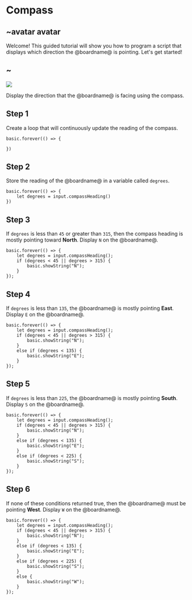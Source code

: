 # Compass

## ~avatar avatar

Welcome! This guided tutorial will show you how to program a script that displays which direction the @boardname@ is pointing. Let's get started!

## ~

![](/static/mb/projects/a5-compass.png)

Display the direction that the @boardname@ is facing using the compass.

## Step 1

Create a loop that will continuously update the reading of the compass.

```blocks
basic.forever(() => {
    
})
```

## Step 2

Store the reading of the @boardname@ in a variable called `degrees`.

```blocks
basic.forever(() => {
    let degrees = input.compassHeading()
})
```

## Step 3

If `degrees` is less than `45` or greater than `315`, 
then the compass heading is mostly pointing toward **North**. Display `N` on the @boardname@.

```blocks
basic.forever(() => {
    let degrees = input.compassHeading();
    if (degrees < 45 || degrees > 315) {
        basic.showString("N");
    }
});
```

## Step 4

If `degrees` is less than `135`, the @boardname@ is mostly pointing **East**. Display `E` on the @boardname@.

```blocks
basic.forever(() => {
    let degrees = input.compassHeading();
    if (degrees < 45 || degrees > 315) {
        basic.showString("N");
    }
    else if (degrees < 135) {
        basic.showString("E");
    }
});
```

## Step 5

If `degrees` is less than `225`, the @boardname@ is mostly pointing **South**. Display `S` on the @boardname@.

```blocks
basic.forever(() => {
    let degrees = input.compassHeading();
    if (degrees < 45 || degrees > 315) {
        basic.showString("N");
    }
    else if (degrees < 135) {
        basic.showString("E");
    }
    else if (degrees < 225) {
        basic.showString("S");
    }
});
```

## Step 6

If none of these conditions returned true, then the @boardname@ must be pointing **West**. Display `W` on the @boardname@.

```blocks
basic.forever(() => {
    let degrees = input.compassHeading();
    if (degrees < 45 || degrees > 315) {
        basic.showString("N");
    }
    else if (degrees < 135) {
        basic.showString("E");
    }
    else if (degrees < 225) {
        basic.showString("S");
    }
    else {
        basic.showString("W");
    }
});
```
